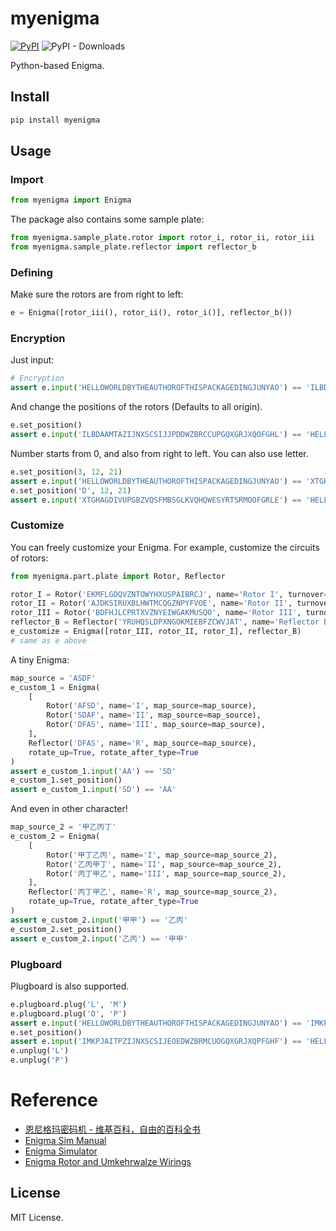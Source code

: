 # myenigma

[![PyPI](https://img.shields.io/pypi/v/myenigma)](https://pypi.org/project/myenigma/) ![PyPI - Downloads](https://img.shields.io/pypi/dm/myenigma)

Python-based Enigma.

## Install

```bash
pip install myenigma
```

## Usage

### Import

```python
from myenigma import Enigma
```

The package also contains some sample plate:

```python
from myenigma.sample_plate.rotor import rotor_i, rotor_ii, rotor_iii
from myenigma.sample_plate.reflector import reflector_b
```
### Defining

Make sure the rotors are from right to left:

```python
e = Enigma([rotor_iii(), rotor_ii(), rotor_i()], reflector_b())
```

### Encryption

Just input:

```python
# Encryption
assert e.input('HELLOWORLDBYTHEAUTHOROFTHISPACKAGEDINGJUNYAO') == 'ILBDAAMTAZIJNXSCSIJJPDDWZBRCCUPGQXGRJXQOFGHL'
```

And change the positions of the rotors (Defaults to all origin).

```python
e.set_position()
assert e.input('ILBDAAMTAZIJNXSCSIJJPDDWZBRCCUPGQXGRJXQOFGHL') == 'HELLOWORLDBYTHEAUTHOROFTHISPACKAGEDINGJUNYAO'
```

Number starts from 0, and also from right to left. You can also use letter.

```python
e.set_position(3, 12, 21)
assert e.input('HELLOWORLDBYTHEAUTHOROFTHISPACKAGEDINGJUNYAO') == 'XTGHAGDIVUPGBZVQSFMBSGLKVQHQWESYRTSRMOOFGRLE'
e.set_position('D', 12, 21)
assert e.input('XTGHAGDIVUPGBZVQSFMBSGLKVQHQWESYRTSRMOOFGRLE') == 'HELLOWORLDBYTHEAUTHOROFTHISPACKAGEDINGJUNYAO'
```

### Customize

You can freely customize your Enigma. For example, customize the circuits of rotors:

```python
from myenigma.part.plate import Rotor, Reflector

rotor_I = Rotor('EKMFLGDQVZNTOWYHXUSPAIBRCJ', name='Rotor I', turnover='Q')
rotor_II = Rotor('AJDKSIRUXBLHWTMCQGZNPYFVOE', name='Rotor II', turnover='E')
rotor_III = Rotor('BDFHJLCPRTXVZNYEIWGAKMUSQO', name='Rotor III', turnover='V')
reflector_B = Reflector('YRUHQSLDPXNGOKMIEBFZCWVJAT', name='Reflector B')
e_customize = Enigma([rotor_III, rotor_II, rotor_I], reflector_B)
# same as e above
```

A tiny Enigma:

```python
map_source = 'ASDF'
e_custom_1 = Enigma(
    [
        Rotor('AFSD', name='I', map_source=map_source),
        Rotor('SDAF', name='II', map_source=map_source),
        Rotor('DFAS', name='III', map_source=map_source),
    ],
    Reflector('DFAS', name='R', map_source=map_source),
    rotate_up=True, rotate_after_type=True
)
assert e_custom_1.input('AA') == 'SD'
e_custom_1.set_position()
assert e_custom_1.input('SD') == 'AA'
```

And even in other character!

```python
map_source_2 = '甲乙丙丁'
e_custom_2 = Enigma(
    [
        Rotor('甲丁乙丙', name='I', map_source=map_source_2),
        Rotor('乙丙甲丁', name='II', map_source=map_source_2),
        Rotor('丙丁甲乙', name='III', map_source=map_source_2),
    ],
    Reflector('丙丁甲乙', name='R', map_source=map_source_2),
    rotate_up=True, rotate_after_type=True
)
assert e_custom_2.input('甲甲') == '乙丙'
e_custom_2.set_position()
assert e_custom_2.input('乙丙') == '甲甲'
```

### Plugboard

Plugboard is also supported.

```python
e.plugboard.plug('L', 'M')
e.plugboard.plug('O', 'P')
assert e.input('HELLOWORLDBYTHEAUTHOROFTHISPACKAGEDINGJUNYAO') == 'IMKPJAITPZIJNXSCSIJEOEDWZBRMCUOGQXGRJXQPFGHF'
e.set_position()
assert e.input('IMKPJAITPZIJNXSCSIJEOEDWZBRMCUOGQXGRJXQPFGHF') == 'HELLOWORLDBYTHEAUTHOROFTHISPACKAGEDINGJUNYAO'
e.unplug('L')
e.unplug('P')
```

# Reference

- [恩尼格玛密码机 - 维基百科，自由的百科全书](https://zh.wikipedia.org/wiki/%E6%81%A9%E5%B0%BC%E6%A0%BC%E7%8E%9B%E5%AF%86%E7%A0%81%E6%9C%BA)
- [Enigma Sim Manual](http://users.telenet.be/d.rijmenants/Enigma%20Sim%20Manual.pdf)
- [Enigma Simulator](http://users.telenet.be/d.rijmenants/en/enigmasim.htm)
- [Enigma Rotor and Umkehrwalze Wirings](http://www.ellsbury.com/ultraenigmawirings.htm)

## License

MIT License.